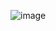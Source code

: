 ![image](https://github.com/lilliya24/Doocker/assets/137919394/d1a620e8-81b3-4dd8-bcb1-181364ca9b0a)

